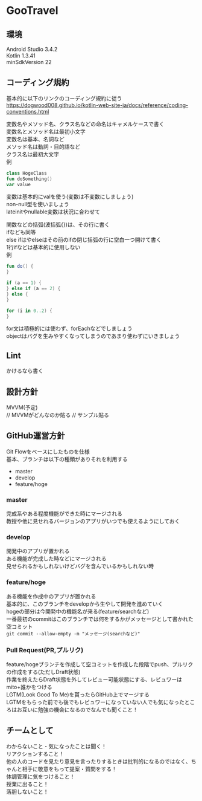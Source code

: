 # GooTravel

## 環境
Android Studio 3.4.2  
Kotlin 1.3.41  
minSdkVersion 22  

## コーディング規約
基本的に以下のリンクのコーディング規約に従う  
https://dogwood008.github.io/kotlin-web-site-ja/docs/reference/coding-conventions.html  


変数名やメソッド名、クラス名などの命名はキャメルケースで書く  
変数名とメソッド名は最初小文字  
変数名は基本、名詞など  
メソッド名は動詞・目的語など  
クラス名は最初大文字  
例  
```kotlin
class HogeClass
fun doSomething()
var value
```

変数は基本的にvalを使う(変数は不変数にしましょう)  
non-null型を使いましょう  
lateinitやnullable変数は状況に合わせて  

関数などの括弧(波括弧{})は、その行に書く  
ifなども同等  
else ifはやelseはその前のifの閉じ括弧の行に空白一つ開けて書く  
1行ifなどは基本的に使用しない  
例  
```kotlin
fun do() {
}

if (a == 1) {
} else if (a == 2) {
} else {
}

for (i in 0..2) {
}
```

for文は積極的には使わず、forEachなどでしましょう  
objectはバグを生みやすくなってしまうのであまり使わずにいきましょう  

## Lint
かけるなら書く

## 設計方針
MVVM(予定)  
// MVVMがどんなのか貼る
// サンプル貼る

## GitHub運営方針
Git Flowをベースにしたものを仕様  
基本、ブランチは以下の種類がありそれを利用する  
- master
- develop
- feature/hoge

### master
完成系やある程度機能ができた時にマージされる  
教授や他に見せれるバージョンのアプリがいつでも使えるようにしておく  

### develop
開発中のアプリが置かれる  
ある機能が完成した時などにマージされる  
見せられるかもしれないけどバグを含んでいるかもしれない時  

### feature/hoge
ある機能を作成中のアプリが置かれる  
基本的に、このブランチをdevelopから生やして開発を進めていく  
hogeの部分は今開発中の機能名が来る(feature/searchなど)  
一番最初のcommitはこのブランチでは何をするかがメッセージとして書かれた空コミット   
`git commit --allow-empty -m "メッセージ(searchなど)"`

### Pull Request(PR,プルリク)
feature/hogeブランチを作成して空コミットを作成した段階でpush、プルリクの作成をする(ただしDraft状態)  
作業を終えたらDraft状態を外してレビュー可能状態にする、レビュワーはmito+誰かをつける  
LGTM(Look Good To Me)を貰ったらGitHub上でマージする  
LGTMをもらった前でも後でもレビュワーになっていない人でも気になったところはお互いに勉強の機会になるのでなんでも聞くこと！

## チームとして
わからないこと・気になったことは聞く！  
リアクションすること！  
他の人のコードを見たり意見を言ったりするときは批判的になるのではなく、ちゃんと相手に敬意をもって提案・質問をする！  
体調管理に気をつけること！  
授業に出ること！  
落胆しないこと！  
